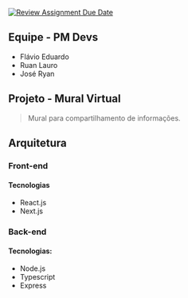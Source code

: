 [![Review Assignment Due Date](https://classroom.github.com/assets/deadline-readme-button-24ddc0f5d75046c5622901739e7c5dd533143b0c8e959d652212380cedb1ea36.svg)](https://classroom.github.com/a/U2l29CBO)

## Equipe - PM Devs
- Flávio Eduardo
- Ruan Lauro
- José Ryan

## Projeto - Mural Virtual
> Mural para compartilhamento de informações.

## Arquitetura

### Front-end

#### Tecnologias
- React.js
- Next.js

### Back-end

#### Tecnologias:
- Node.js
- Typescript
- Express
